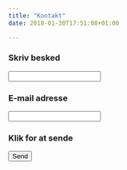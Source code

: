 ```yaml
---
title: "Kontakt"
date: 2018-01-30T17:51:08+01:00

---
```


<form action="https://formspree.io/anne_linde@yahoo.dk"
      method="POST">
    <h3>Skriv besked</h3><input type="text" name="name">
    <h3>E-mail adresse</h3><input type="email" name="_replyto">
    <h3>Klik for at sende</h3><input type="submit" value="Send">
</form>